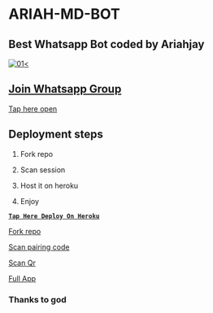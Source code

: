 # ARIAH-MD-BOT

## Best Whatsapp Bot coded by Ariahjay


  <a href="https://ibb.co/N6NMDtn"><img src="https://telegra.ph/file/f47e41a87b5598584d21c.jpg" alt="01" border="0" /><                  


## Join Whatsapp Group

[Tap here open](https://whatsapp.com/channel/0029VadMKr5CHDyqkvb0u30r)


## Deployment steps

1. Fork repo


2. Scan session


3. Host it on heroku


4. Enjoy


**[`Tap Here Deploy On Heroku`](https://dashboard.heroku.com/new?template=https://github.com/Ariahjay/ARIAH-MD-BOT)**



[Fork repo](https://github.com/Ariahjay/ARIAH-MD-BOT/fork)



[Scan pairing code](https://ariahmd-5d58135bd419.herokuapp.com/pair)



[Scan Qr](https://ariahmd-5d58135bd419.herokuapp.com/qr)



[Full App](https://ariahmd-5d58135bd419.herokuapp.com/qr)


### Thanks to god

